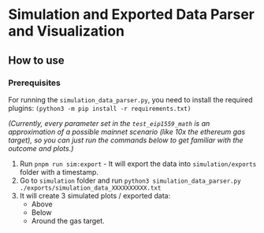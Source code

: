 # Simulation and Exported Data Parser and Visualization

## How to use

### Prerequisites

For running the `simulation_data_parser.py`, you need to install the required plugins: `(python3 -m pip install -r requirements.txt)`

_(Currently, every parameter set in the `test_eip1559_math` is an approximation of a possible mainnet scenario (like 10x the ethereum gas target), so you can just run the commands below to get familiar with the outcome and plots.)_

1. Run `pnpm run sim:export` - It will export the data into `simulation/exports` folder with a timestamp.
2. Go to `simulation` folder and run `python3 simulation_data_parser.py ./exports/simulation_data_XXXXXXXXXX.txt`
3. It will create 3 simulated plots / exported data:
   - Above
   - Below
   - Around
     the gas target.
